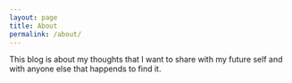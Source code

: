 ```yaml
---
layout: page
title: About
permalink: /about/
---
```


This blog is about my thoughts that I want to share with my future self and with anyone else that happends to find it.